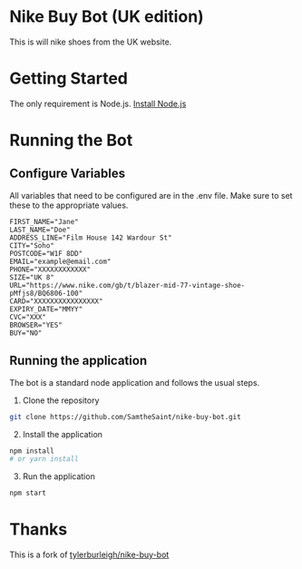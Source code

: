# Nike Buy Bot (UK edition)

This is will nike shoes from the UK website.

# Getting Started

The only requirement is Node.js. [Install Node.js](https://nodejs.org/en/download/)

# Running the Bot

## Configure Variables

All variables that need to be configured are in the .env file. Make sure to set these to the appropriate values.

```
FIRST_NAME="Jane"
LAST_NAME="Doe"
ADDRESS_LINE="Film House 142 Wardour St"
CITY="Soho"
POSTCODE="W1F 8DD"
EMAIL="example@email.com"
PHONE="XXXXXXXXXXXX"
SIZE="UK 8"
URL="https://www.nike.com/gb/t/blazer-mid-77-vintage-shoe-pMfjs8/BQ6806-100"
CARD="XXXXXXXXXXXXXXXX"
EXPIRY_DATE="MMYY"
CVC="XXX"
BROWSER="YES"
BUY="NO"
```

## Running the application

The bot is a standard node application and follows the usual steps.

1. Clone the repository

```bash
git clone https://github.com/SamtheSaint/nike-buy-bot.git
```

2. Install the application

```bash
npm install
# or yarn install
```

3. Run the application

```bash
npm start
```

# Thanks

This is a fork of [tylerburleigh/nike-buy-bot](https://github.com/tylerburleigh/nike-buy-bot)
